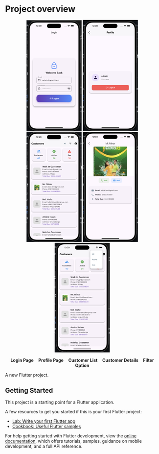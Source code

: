 # Project overview

<!-- App Screenshots -->
<p align="center">
  <img src="Application overview(Screenshot)/login page.png" alt="Login Page" width="180"/>
  <img src="Application overview(Screenshot)/profile page.png" alt="Profile Page" width="180"/>
  <img src="Application overview(Screenshot)/customer list page.png" alt="Customer List Page" width="180"/>
  <img src="Application overview(Screenshot)/customer details.png" alt="Customer Details" width="180"/>
  <img src="Application overview(Screenshot)/filter option .png" alt="Filter Option" width="180"/>
</p>

<p align="center">
  <b>Login Page</b> &nbsp;&nbsp; <b>Profile Page</b> &nbsp;&nbsp; <b>Customer List</b> &nbsp;&nbsp; <b>Customer Details</b> &nbsp;&nbsp; <b>Filter Option</b>
</p>

A new Flutter project.

## Getting Started

This project is a starting point for a Flutter application.

A few resources to get you started if this is your first Flutter project:

- [Lab: Write your first Flutter app](https://docs.flutter.dev/get-started/codelab)
- [Cookbook: Useful Flutter samples](https://docs.flutter.dev/cookbook)

For help getting started with Flutter development, view the
[online documentation](https://docs.flutter.dev/), which offers tutorials,
samples, guidance on mobile development, and a full API reference.
